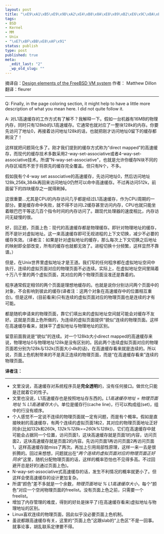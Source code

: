 ```yaml
--- 
layout: post
title: "\xE9\xA1\xB5\xE9\x9D\xA2\xE4\xB8\x8A\xE8\x89\xB2\xE6\x9C\xBA\xE5\x88\xB6\xE4\xBB\xA5\xE5\x8F\x8ACPU\xE9\xAB\x98\xE9\x80\x9F\xE7\xBC\x93\xE5\xAD\x98\xE7\x9A\x84\xE5\xB7\xA5\xE4\xBD\x9C\xE6\x96\xB9\xE5\xBC\x8F"
tags: 
- BSD
- Kernel
- MM
- Unix
- "\xE7\xBF\xBB\xE8\xAF\x91"
status: publish
type: post
published: true
meta: 
  _edit_last: "2"
  _wp_old_slug: ""
---
```

摘译自：<a href="http://www.freebsd.org/doc/en_US.ISO8859-1/articles/vm-design/article.html">Design elements of the FreeBSD VM system</a>
作者： Matthew Dillon
翻译：fleurer
<hr/>

Q: Finally, in the page coloring section, it might help to have a little more description of what you mean here. I did not quite follow it.

A: 对L1高速缓存的工作方式有了解不？我解释一下。假如一台机器有16MB的物理内存，同时只有128kb的L1高速缓存。它通常也就对应了一整块128k的内存。你要先访问了地址0，再接着访问地址128k的话，也就把刚才访问地址0留下的缓存都刷没了！

这样就把问题简化多了。刚才我们提到的缓存方式称为“direct mapped”的高速缓存，而现代的缓存技术多数采用2-way-set-associative或者4-way-set-associative技术。所谓"N-way-set-associative"，也就是允许你缓存N块不同的内存区域而不至于将原先的缓存完全覆盖。但只有N个，不多。

假如我有个4-way set associative的高速缓存，先访问地址0，然后访问地址128k,256k,384k再回来访问地址0仍然可以命中高速缓存。不过再访问512k，前面留下的四块缓存之一就得刷掉。

这很重要...尤其是CPU的内存访问几乎都是经过L1高速缓存，作为CPU周期的一部分。要是缓存命中失败，就不得不访问L2缓存甚至访问内存，CPU也就只能坐着眼巴巴干等这几百个指令时间的内存访问了。跟现代处理器的速度相比，内存访问无疑慢的很。

好，回正题，页面上色：现代的高速缓存都是物理缓存。即针对物理地址的缓存，而不是针对虚拟地址。这一来高速缓存即可无视进程的上下文切换，减少不必要的缓存失效。（译者注：如果是针对虚拟地址的缓存，那么每次上下文切换之后地址的映射即全部改变，所有的缓存也就都无效了。进程切换十分频繁，这样显然不靠谱。）

但是，在Unix世界里虚拟地址才是王道。我们写的任何程序都在虚拟地址空间中执行，连续的虚拟页面对应的物理页面不必连续。实际上，在虚拟地址空间里隔着十万八千里的两个虚拟页面，其对应的两个物理页面没准还是靠着的。

程序通常假定相邻的两个页面是理想地缓存的。也就是说你分别访问两个页面中的对象，不会影响到彼此的缓存(译者注：这两个对象在高速缓存中的位置相互重合)。但是这样，(目前看来)只有连续的虚拟页面对应的物理页面也是连续的才有可能。

都是随机申请来的物理页面，靠它们填出来的虚拟地址空间就可能会对缓存不友好。这就是页面上色所做的，为连续的虚拟页面提供“貌似”连续的物理页面。这样在高速缓存看来，就抹平了虚拟地址与物理地址的区别。

留意前面我说是“貌似”的连续。对一个128kb大小direct mapped的高速缓存来说，物理地址0与物理地址128k是没有区别的。因此两个连续虚拟页面对应的物理页面若分别为128k与132k(页面大小4k的话)，在高速缓存看来就是连续的。所以说，页面上色机制带来的不是真正连续的物理页面，而是“在高速缓存看来”连续的物理页面。

<strong>译者注：</strong>
<hr/>
<ul>
<li> 文里没说，高速缓存对系统程序员是<b>完全透明</b>的，没有任何接口。做优化只能是迁就着它的性子。
<li> 文里也没说，L1高速缓存也是按照地址存东西的。<i>L1高速缓存地址 = 物理页面地址 % L1高速缓存大小</i>。单位是缓存行(cache line)，行可以构成组(set)，组中的行没有顺序。
<li> 个人感觉不一定说不连续的物理页面就一定有问题，而是有个概率。假如是直接映射的高速缓存，有两个连续的虚拟页面1和2，其对应的物理页面地址正好同余(比如132k和260k, <i>132k%128k==260k%128k</i>))，它们在高速缓存中就可能会占据同一个位置，访问页面1，这块高速缓存就是页面1的内容，访问页面2，这块高速缓存就是页面2的内容。先访问页面1再访问页面2再访问页面1，这样高速缓存就miss了两次。再加上引用局部性原理，这样一来一去是很折腾的。回过来想想，问题就出在“<em>两个连续的虚拟页面对应的物理页面正好同余</em>”这里，随机分配物理页面的话，这样的概率恐怕也不见得多高。不过回避开总是好的(通过页面上色)。
<li> N-way-set-associative式高速缓存的话，发生不利情况的概率就更小了。但这样会使高速缓存的设计更加复杂。
<li> 所谓“颜色”差不多就是一个余数，<i>物理页面地址 % L1高速缓存大小</i>，每个“颜色”对应一个空闲物理页面的freelist。没有页面上色之前，只需要一个freelist。
<li> 增加了内存管理的难度，得到的好处是抹平了(在高速缓存看来)虚拟地址与物理地址的区别。
<li> Linux喜欢连续的物理页面，因此似乎没必要页面上色机制。
<li> 虽说都跟高速缓存有关，这里的“页面上色”这跟slab的“上色区”不是一回事。就事论事，胡乱联系定律要不得。
</ul>
